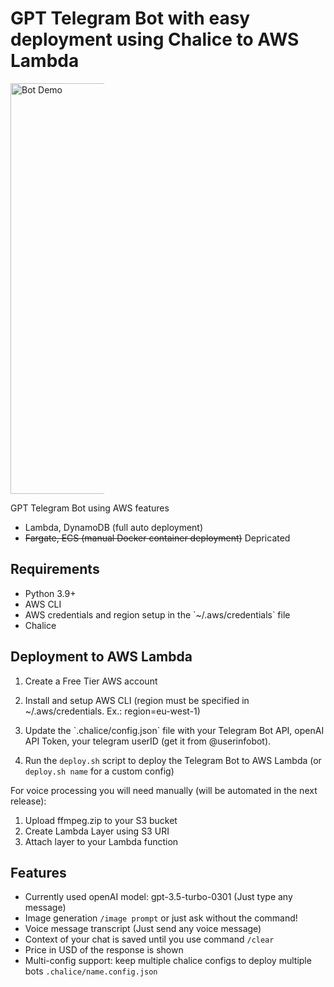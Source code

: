 # GPT Telegram Bot with easy deployment using Chalice to AWS Lambda
<p align="left">
<img
  src="https://user-images.githubusercontent.com/1978717/227817754-219a8e0d-8a79-4cbb-8d1e-e348887bfa73.jpg"
  alt="Bot Demo"
  title="Happy Programmer"
  style="display: inline-block; margin: 0 auto; max-width: 150px; width: 324px; height: 657px">
</p>

GPT Telegram Bot using AWS features

- Lambda, DynamoDB (full auto deployment)
- ~~Fargate, ECS (manual Docker container deployment)~~ Depricated

## Requirements

- Python 3.9+
- AWS CLI
- AWS credentials and region setup in the \`~/.aws/credentials\` file
- Chalice

## Deployment to AWS Lambda

1. Create a Free Tier AWS account

2. Install and setup AWS CLI (region must be specified in ~/.aws/credentials. Ex.: region=eu-west-1)

3. Update the \`.chalice/config.json\` file with your Telegram Bot API, openAI API Token, your telegram userID (get it from @userinfobot).

4. Run the `deploy.sh` script to deploy the Telegram Bot to AWS Lambda (or `deploy.sh name` for a custom config)

For voice processing you will need manually (will be automated in the next release):

1. Upload ffmpeg.zip to your S3 bucket
2. Create Lambda Layer using S3 URI
3. Attach layer to your Lambda function

## Features

- Currently used openAI model: gpt-3.5-turbo-0301 (Just type any message)
- Image generation `/image prompt` or just ask without the command!
- Voice message transcript (Just send any voice message)
- Context of your chat is saved until you use command `/clear`
- Price in USD of the response is shown
- Multi-config support: keep multiple chalice configs to deploy multiple bots `.chalice/name.config.json`
